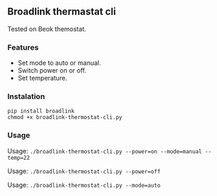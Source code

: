 ## Broadlink thermastat cli

Tested on Beok themostat.

### Features

- Set mode to auto or manual.
- Switch power on or off.
- Set temperature.

### Instalation

```
pip install broadlink
chmod +x broadlink-thermostat-cli.py
```

### Usage

Usage: ```./broadlink-thermostat-cli.py --power=on --mode=manual --temp=22```

Usage: ```./broadlink-thermostat-cli.py --power=off```

Usage: ```./broadlink-thermostat-cli.py --mode=auto```
